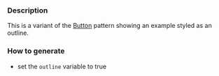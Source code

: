 ### Description
This is a variant of the [Button](./?p=atoms-button) pattern showing an example styled as an outline.

### How to generate
* set the `outline` variable to true
